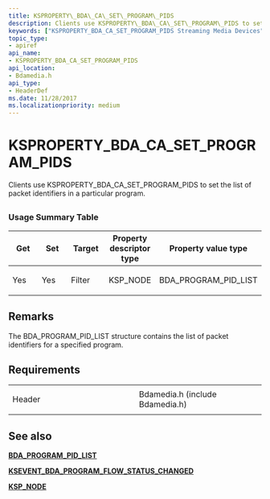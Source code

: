 ```yaml
---
title: KSPROPERTY\_BDA\_CA\_SET\_PROGRAM\_PIDS
description: Clients use KSPROPERTY\_BDA\_CA\_SET\_PROGRAM\_PIDS to set the list of packet identifiers in a particular program.
keywords: ["KSPROPERTY_BDA_CA_SET_PROGRAM_PIDS Streaming Media Devices"]
topic_type:
- apiref
api_name:
- KSPROPERTY_BDA_CA_SET_PROGRAM_PIDS
api_location:
- Bdamedia.h
api_type:
- HeaderDef
ms.date: 11/28/2017
ms.localizationpriority: medium
---
```


# KSPROPERTY\_BDA\_CA\_SET\_PROGRAM\_PIDS


Clients use KSPROPERTY\_BDA\_CA\_SET\_PROGRAM\_PIDS to set the list of packet identifiers in a particular program.

## <span id="ddk_ksproperty_bda_ca_set_program_pids_ks"></span><span id="DDK_KSPROPERTY_BDA_CA_SET_PROGRAM_PIDS_KS"></span>


### Usage Summary Table

<table>
<colgroup>
<col width="20%" />
<col width="20%" />
<col width="20%" />
<col width="20%" />
<col width="20%" />
</colgroup>
<thead>
<tr class="header">
<th>Get</th>
<th>Set</th>
<th>Target</th>
<th>Property descriptor type</th>
<th>Property value type</th>
</tr>
</thead>
<tbody>
<tr class="odd">
<td><p>Yes</p></td>
<td><p>Yes</p></td>
<td><p>Filter</p></td>
<td><p>KSP_NODE</p></td>
<td><p>BDA_PROGRAM_PID_LIST</p></td>
</tr>
</tbody>
</table>

 

Remarks
-------

The BDA\_PROGRAM\_PID\_LIST structure contains the list of packet identifiers for a specified program.

Requirements
------------

<table>
<colgroup>
<col width="50%" />
<col width="50%" />
</colgroup>
<tbody>
<tr class="odd">
<td><p>Header</p></td>
<td>Bdamedia.h (include Bdamedia.h)</td>
</tr>
</tbody>
</table>

## See also


[**BDA\_PROGRAM\_PID\_LIST**](/windows-hardware/drivers/ddi/bdatypes/ns-bdatypes-_bda_program_pid_list)

[**KSEVENT\_BDA\_PROGRAM\_FLOW\_STATUS\_CHANGED**](ksevent-bda-program-flow-status-changed.md)

[**KSP\_NODE**](/windows-hardware/drivers/ddi/ks/ns-ks-ksp_node)

 

